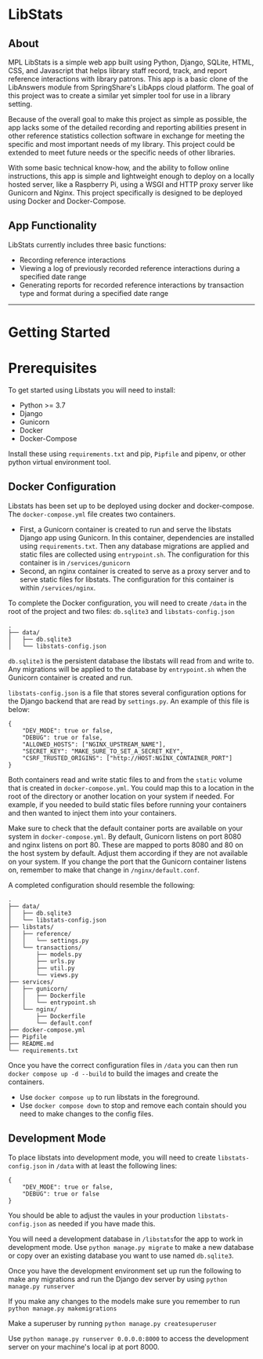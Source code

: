 # LibStats

## About

MPL LibStats is a simple web app built using Python, Django, SQLite, HTML, CSS, and Javascript that helps library staff record, track, and report reference interactions with library patrons. This app is a basic clone of the LibAnswers module from SpringShare's LibApps cloud platform. The goal of this project was to create a similar yet simpler tool for use in a library setting. 

Because of the overall goal to make this project as simple as possible, the app lacks some of the detailed recording and reporting abilities present in other reference statistics collection software in exchange for meeting the specific and most important needs of my library. This project could be extended to meet future needs or the specific needs of other libraries. 

With some basic technical know-how, and the ability to follow online instructions, this app is simple and lightweight enough to deploy on a locally hosted server, like a Raspberry Pi, using a WSGI and HTTP proxy server like Gunicorn and Nginx. This project specifically is designed to be deployed using Docker and Docker-Compose.

## App Functionality

LibStats currently includes three basic functions:

- Recording reference interactions
- Viewing a log of previously recorded reference interactions during a specified date range
- Generating reports for recorded reference interactions by transaction type and format during a specified date range

-----

# Getting Started

# Prerequisites

To get started using Libstats you will need to install:
- Python >= 3.7
- Django 
- Gunicorn
- Docker
- Docker-Compose

Install these using `requirements.txt` and pip, `Pipfile` and pipenv, or other python virtual environment tool.


## Docker Configuration

Libstats has been set up to be deployed using docker and docker-compose. The `docker-compose.yml` file creates two containers. 

- First, a Gunicorn container is created to run and serve the libstats Django app using Gunicorn. In this container, dependencies are installed using `requirements.txt`. Then any database migrations are applied and static files are collected using `entrypoint.sh`. The configuration for this container is in `/services/gunicorn`
- Second, an nginx container is created to serve as a proxy server and to serve static files for libstats. The configuration for this container is within `/services/nginx`.

To complete the Docker configuration, you will need to create `/data` in the root of the project and two files: `db.sqlite3` and `libstats-config.json`

```
.
├── data/
│   ├── db.sqlite3
│   └── libstats-config.json
```

`db.sqlite3` is the persistent database the libstats will read from and write to. Any migrations will be applied to the database by `entrypoint.sh` when the Gunicorn container is created and run.

`libstats-config.json` is a file that stores several configuration options for the Django backend that are read by `settings.py`. An example of this file is below:

```
{
    "DEV_MODE": true or false,
    "DEBUG": true or false,
    "ALLOWED_HOSTS": ["NGINX_UPSTREAM_NAME"],
    "SECRET_KEY": "MAKE_SURE_TO_SET_A_SECRET_KEY",
    "CSRF_TRUSTED_ORIGINS": ["http://HOST:NGINX_CONTAINER_PORT"]
}
```

Both containers read and write static files to and from the `static` volume that is created in `docker-compose.yml`. You could map this to a location in the root of the directory or another location on your system if needed. For example, if you needed to build static files before running your containers and then wanted to inject them into your containers.

Make sure to check that the default container ports are available on your system in `docker-compose.yml`. By default, Gunicorn listens on port 8080 and nginx listens on port 80. These are mapped to ports 8080 and 80 on the host system by default. Adjust them according if they are not available on your system. If you change the port that the Gunicorn container listens on, remember to make that change in `/nginx/default.conf`.

A completed configuration should resemble the following:

```
.
├── data/
│   ├── db.sqlite3
│   └── libstats-config.json
├── libstats/
│   ├── reference/
│   │   └── settings.py
│   └── transactions/
│       ├── models.py
│       ├── urls.py
│       ├── util.py
│       └── views.py
├── services/
│   ├── gunicorn/
│   │   ├── Dockerfile
│   │   └── entrypoint.sh
│   └── nginx/
│       ├── Dockerfile
│       └── default.conf
├── docker-compose.yml
├── Pipfile
├── README.md
└── requirements.txt
```

Once you have the correct configuration files in `/data` you can then run `docker compose up -d --build` to build the images and create the containers. 
- Use `docker compose up` to run libstats in the foreground. 
- Use `docker compose down` to stop and remove each contain should you need to make changes to the config files.

## Development Mode

To place libstats into development mode, you will need to create `libstats-config.json` in `/data` with at least the following lines:

```
{
    "DEV_MODE": true or false,
    "DEBUG": true or false
}
```

You should be able to adjust the vaules in your production `libstats-config.json` as needed if you have made this.

You will need a development database in `/libstats`for the app to work in development mode. Use `python manage.py migrate` to make a new database or copy over an existing database you want to use named `db.sqlite3`.

Once you have the development environment set up run the following to make any migrations and run the Django dev server by using `python manage.py runserver`

If you make any changes to the models make sure you remember to run `python manage.py makemigrations`

Make a superuser by running `python manage.py createsuperuser`

Use `python manage.py runserver 0.0.0.0:8000` to access the development server on your machine's local ip at port 8000.
